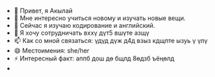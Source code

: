 - 👋 Привет, я Акылай
- 👀 Мне интересно учиться новому и изучать новые вещи.
- 🌱 Сейчас я изучаю кодирование и английский.
- 💞️ Я хочу сотрудничать вххү дүт5 вшүте азщү
- 📫 Как со мной связаться: үдүд дүж д4д взыз кдщпте ызуь ү үлү
- 😄 Местоимения: she/her
- ⚡ Интересный факт: аппб дош дө бщлд 8өдзб ъёңөлд
- 

<!---
pdeojeb/pdeojeb — это ✨ особый ✨ репозиторий, потому что его `README.md` (этот файл) отображается в вашем профиле GitHub.
Вы можете нажать ссылку «Предварительный просмотр», чтобы увидеть свои изменения.
--->

 
